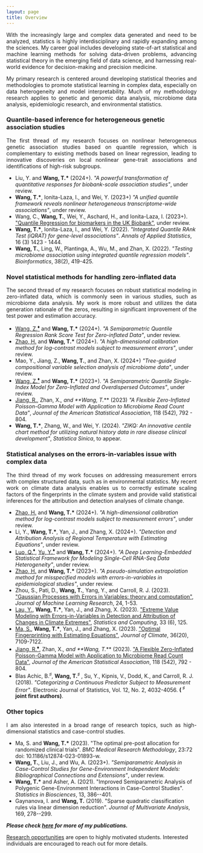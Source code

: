 ```yaml
---
layout: page
title: Overview
---
```


<p align="justify">
With the increasingly large and complex data generated and need to be analyzed, statistics is highly interdisciplinary and rapidly expanding among the sciences. My career goal includes developing state-of-art statistical and machine learning methods for solving data-driven problems, advancing statistical theory in the emerging field of data science, and harnessing real-world evidence for decision-making and precision medicine. 
</p> 

<p align="justify">
My primary research is centered around developing statistical theories and methodologies to promote statistical learning in complex data, especially on data heterogeneity and model interpretability. Much of my methodology research applies to genetic and genomic data analysis, microbiome data analysis, epidemiologic research, and environmental statistics. 
</p> 


### Quantile-based inference for heterogeneous genetic association studies
<p align="justify">
The first thread of my research focuses on nonlinear heterogeneous genetic association studies based on quantile regression, which is complementary to existing methods based on linear regression, leading to innovative discoveries on local nonlinear gene-trait associations and identifications of high-risk subgroups.
</p>

- Liu, Y. and **Wang, T.<b>*</b>** (2024+). _"A powerful transformation of quantitative responses for biobank-scale association studies"_, under review.
- **Wang, T.<b>*</b>**, Ionita-Laza, I., and Wei, Y. (2023+) _"A unified quantile framework reveals nonlinear heterogeneous transcriptome-wide associations"_, under review.
- Wang, C., **Wang, T.**, Wei, Y., Aschard, H., and Ionita-Laza, I. (2023+). ["Quantile Regression for biomarkers in the UK Biobank"](https://www.biorxiv.org/content/10.1101/2023.06.05.543699v1.full.pdf), under review.
- **Wang, T.<b>*</b>**, Ionita-Laza, I., and Wei, Y. (2022). _"Integrated Quantile RAnk Test (iQRAT) for gene-level associations"_. _Annals of Applied Statistics_, 16 (3) 1423 - 1444.
- **Wang, T.**, Ling, W., Plantinga, A., Wu, M., and Zhan, X. (2022). _"Testing microbiome association using integrated quantile regression models"_. _Bioinformatics_, 38(2), 419-425. 

  

### Novel statistical methods for handling zero-inflated data
<p align="justify">
The second thread of my research focuses on robust statistical modeling in zero-inflated data, which is commonly seen in various studies, such as microbiome data analysis. My work is more robust and utilizes the data generation rationale of the zeros, resulting in significant improvement of the test power and estimation accuracy. 
</p>

- <ins>Wang, Z.**<sup><span>&#9830;</span></sup>**</ins> and **Wang, T.<b>*</b>** (2024+). _"A Semiparametric Quantile Regression Rank Score Test for Zero-inflated Data"_, under review.
- <ins>Zhao, H.</ins> and **Wang, T.<b>*</b>** (2024+). _"A high-dimensional calibration method for log-contrast models subject to measurement errors"_, under review.
- Mao, Y., Jiang, Z., **Wang, T.**, and Zhan, X. (2024+) _"Tree-guided compositional variable selection analysis of microbiome data"_, under review. 
- <ins>Wang, Z.**<sup><span>&#9830;</span></sup>**</ins> and **Wang, T.<b>*</b>** (2023+). _"A Semiparametric Quantile Single-Index Model for Zero-Inflated and Overdispersed Outcomes"_, under review.
- <ins>Jiang, R.</ins>, Zhan, X.*, and **Wang, T.<b>*</b>** (2023) _"A Flexible Zero-Inflated Poisson-Gamma Model with Application to Microbiome Read Count Data"_,  _Journal of the American Statistical Association_, 118 (542), 792 - 804. 
- **Wang, T.<b>*</b>**, Zhang, W., and Wei, Y. (2024). _"ZIKQ: An innovative centile chart method for utilizing natural history data in rare disease clinical development"_, _Statistica Sinica_, to appear.


### Statistical analyses on the errors-in-variables issue with complex data
<p align="justify">
The third thread of my work focuses on addressing measurement errors with complex structured data, such as in environmental statistics. My recent work on climate data analysis enables us to correctly estimate scaling factors of the fingerprints in the climate system and provide valid statistical inferences for the attribution and detection analyses of climate change.
</p>


- <ins>Zhao, H.</ins> and **Wang, T.<b>*</b>** (2024+). _"A high-dimensional calibration method for log-contrast models subject to measurement errors"_, under review.
- Li, Y., **Wang, T.<b>*</b>**, Yan, J., and Zhang, X. (2024+). _"Detection and Attribution Analysis of Regional Temperature with Estimating Equations"_, under review.
- <ins>Luo, Q.**<sup><span>&#9830;</span></sup>**</ins>, <ins>Yu, Y.**<sup><span>&#9830;</span></sup>**</ins> and **Wang, T.<b>*</b>** (2024+). _"A Deep Learning-Embedded Statistical Framework for Modeling Single-Cell RNA-Seq Data Heterogeneity"_, under review.
- <ins>Zhao, H.</ins> and **Wang, T.<b>*</b>** (2023+). _"A pseudo-simulation extrapolation method for misspecified models with errors-in-variables in epidemiological studies"_, under review.
- Zhou, S., Pati, D., **Wang, T.**, Yang, Y., and Carroll, R. J. (2023). ["Gaussian Processes with Errors in Variables: theory and computation"](https://jmlr.org/papers/volume24/21-1480/21-1480.pdf), _Journal of Machine Learning Research_, 24, 1-53.
- <ins>Lau, Y.</ins>, **Wang, T.<b>*</b>**, Yan, J., and Zhang, X. (2023). ["Extreme Value Modeling with Errors-in-Variables in Detection and Attribution of Changes in Climate Extremes"](https://doi.org/10.1007/s11222-023-10290-8), _Statistics and Computing_, 33 (6), 125.
- <ins>Ma, S.</ins>, **Wang, T.<b>*</b>**, Yan, J., and Zhang, X. (2023). ["Optimal Fingerprinting with Estimating Equations"](https://journals.ametsoc.org/configurable/content/journals$002fclim$002faop$002fJCLI-D-22-0681.1$002fJCLI-D-22-0681.1.xml?t:ac=journals%24002fclim%24002faop%24002fJCLI-D-22-0681.1%24002fJCLI-D-22-0681.1.xml), _Journal of Climate_, 36(20), 7109-7122.
- <ins>Jiang, R.**<sup><span>&#9830;</span></sup>**</ins>, Zhan, X.*, and **Wang, T.<b>*</b>** (2023). ["A Flexible Zero-Inflated Poisson-Gamma Model with Application to Microbiome Read Count Data"](https://www.tandfonline.com/doi/full/10.1080/01621459.2022.2151447), _Journal of the American Statistical Association_, 118 (542), 792 - 804. 
- Blas Achic, B.<sup><span>&#9839;</span></sup>, **Wang, T.<sup><span>&#9839;</span></sup>** , Su, Y., Kipnis, V., Dodd, K., and Carroll, R. J. (2018). _"Categorizing a Continuous Predictor Subject to Measurement Error"_. Electronic Journal of Statistics, Vol. 12, No. 2, 4032-4056. **( <sup><span>&#9839;</span></sup> joint first authors)**. 


### Other topics
<p align="justify">
I am also interested in a broad range of research topics, such as high-dimensional statistics and case-control studies.
</p>

- Ma, S. and **Wang, T.<b>*</b>** (2023). "The optimal pre-post allocation for randomized clinical trials". _BMC Medical Research Methodology_,  23:72 doi: 10.1186/s12874-023-01893-w.
- **Wang, T.**, Liu, J., and Wu, A. (2023+). _"Semiparametric Analysis in Case-Control Studies for Gene-Environment Independent Models: Bibliographical Connections and Extensions"_, under review.
- **Wang, T.<b>*</b>** and Asher, A. (2021). "Improved Semiparametric Analysis of Polygenic Gene-Environment Interactions in Case-Control Studies". _Statistics in Biosciences_, 13, 386--401.
- Gaynanova, I. and **Wang, T.** (2019). "Sparse quadratic classification rules via linear dimension reduction". _Journal of Multivariate Analysis_, 169, 278--299.



_**Please check [here](https://tianyingw.github.io/publications/) for more of my publications.**_



[Research opportunities](https://tianyingw.github.io/openings/) are open to highly motivated students. Interested individuals are encouraged to reach out for more details. 

